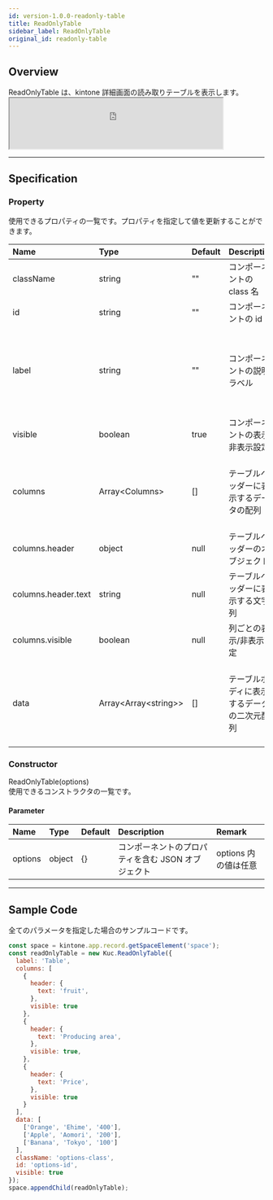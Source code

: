 ```yaml
---
id: version-1.0.0-readonly-table
title: ReadOnlyTable
sidebar_label: ReadOnlyTable
original_id: readonly-table
---
```


## Overview

ReadOnlyTable は、kintone 詳細画面の読み取りテーブルを表示します。 <iframe src="https://kuc-storybook.netlify.app/iframe.html?id=readonly-table--document" title="readonly-table image" width="420px" height="100px" mark="crwd-mark"></iframe>

---

## Specification

### Property

使用できるプロパティの一覧です。プロパティを指定して値を更新することができます。

| Name                | Type                         | Default | Description           | Remark                          |
|:------------------- |:---------------------------- |:------- |:--------------------- |:------------------------------- |
| className           | string                       | ""      | コンポーネントの class 名      |                                 |
| id                  | string                       | ""      | コンポーネントの id 名         |                                 |
| label               | string                       | ""      | コンポーネントの説明ラベル         | 未指定、あるいは空文字の場合、label は表示されない    |
| visible             | boolean                      | true    | コンポーネントの表示/非表示設定      |                                 |
| columns             | Array\<Columns\>           | []      | テーブルヘッダーに表示するデータの配列   | Columns が配列以外の場合、エラーを出力する       |
| columns.header      | object                       | null    | テーブルヘッダーのオブジェクト       |                                 |
| columns.header.text | string                       | null    | テーブルヘッダーに表示する文字列      |                                 |
| columns.visible     | boolean                      | null    | 列ごとの表示/非表示設定          |                                 |
| data                | Array\<Array\<string\>\> | []      | テーブルボディに表示するデータの二次元配列 | data, data 内の値が配列以外の場合、エラーを出力する |

### Constructor

ReadOnlyTable(options)<br> 使用できるコンストラクタの一覧です。

#### Parameter
| Name    | Type   | Default | Description                  | Remark         |
|:------- |:------ |:------- |:---------------------------- |:-------------- |
| options | object | {}      | コンポーネントのプロパティを含む JSON オブジェクト | options 内の値は任意 |

---
## Sample Code

全てのパラメータを指定した場合のサンプルコードです。

```javascript
const space = kintone.app.record.getSpaceElement('space');
const readOnlyTable = new Kuc.ReadOnlyTable({
  label: 'Table',
  columns: [
    {
      header: {
        text: 'fruit',
      },
      visible: true
    },
    {
      header: {
        text: 'Producing area',
      },
      visible: true,
    },
    {
      header: {
        text: 'Price',
      },
      visible: true
    }
  ],
  data: [
    ['Orange', 'Ehime', '400'],
    ['Apple', 'Aomori', '200'],
    ['Banana', 'Tokyo', '100']
  ],
  className: 'options-class',
  id: 'options-id',
  visible: true
});
space.appendChild(readOnlyTable);
```
